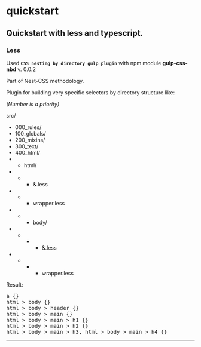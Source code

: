 # quickstart

## Quickstart with less and typescript.

### Less

Used **`CSS nesting by directory gulp plugin`** with npm module **gulp-css-nbd** v. 0.0.2


Part of Nest-CSS methodology.

Plugin for building very specific selectors by directory structure like: 

_(Number is a priority)_


src/
* 000_rules/
* 100_globals/
* 200_mixins/
* 300_text/
* 400_html/
* * html/
* * * &.less
* * * wrapper.less
* * * body/
* * * * &.less
* * * * wrapper.less

Result:

<pre><span class="pl-ent">a</span> {}
<span class="pl-ent">html</span> <span class="pl-k">&gt;</span> <span class="pl-ent">body</span> {}
<span class="pl-ent">html</span> <span class="pl-k">&gt;</span> <span class="pl-ent">body</span> <span class="pl-k">&gt;</span> <span class="pl-ent">header</span> {}
<span class="pl-ent">html</span> <span class="pl-k">&gt;</span> <span class="pl-ent">body</span> <span class="pl-k">&gt;</span> <span class="pl-ent">main</span> {}
<span class="pl-ent">html</span> <span class="pl-k">&gt;</span> <span class="pl-ent">body</span> <span class="pl-k">&gt;</span> <span class="pl-ent">main</span> <span class="pl-k">&gt;</span> <span class="pl-ent">h1</span> {}
<span class="pl-ent">html</span> <span class="pl-k">&gt;</span> <span class="pl-ent">body</span> <span class="pl-k">&gt;</span> <span class="pl-ent">main</span> <span class="pl-k">&gt;</span> <span class="pl-ent">h2</span> {}
<span class="pl-ent">html</span> <span class="pl-k">&gt;</span> <span class="pl-ent">body</span> <span class="pl-k">&gt;</span> <span class="pl-ent">main</span> <span class="pl-k">&gt;</span> <span class="pl-ent">h3</span>, <span class="pl-ent">html</span> <span class="pl-k">&gt;</span> <span class="pl-ent">body</span> <span class="pl-k">&gt;</span> <span class="pl-ent">main</span> <span class="pl-k">&gt;</span> <span class="pl-ent">h4</span> {}</pre>

------------------------------
